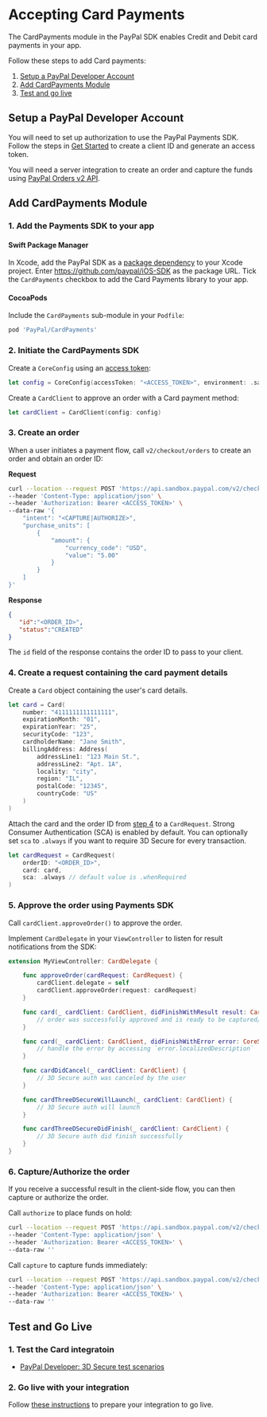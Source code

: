 # Accepting Card Payments

The CardPayments module in the PayPal SDK enables Credit and Debit card payments in your app.

Follow these steps to add Card payments:

1. [Setup a PayPal Developer Account](#setup-a-paypal-developer-account)
1. [Add CardPayments Module](#add-cardpayments-module)
1. [Test and go live](#test-and-go-live)

## Setup a PayPal Developer Account

You will need to set up authorization to use the PayPal Payments SDK. 
Follow the steps in [Get Started](https://developer.paypal.com/api/rest/#link-getstarted) to create a client ID and generate an access token. 

You will need a server integration to create an order and capture the funds using [PayPal Orders v2 API](https://developer.paypal.com/docs/api/orders/v2). 

## Add CardPayments Module

### 1. Add the Payments SDK  to your app

#### Swift Package Manager

In Xcode, add the PayPal SDK as a [package dependency](https://developer.apple.com/documentation/swift_packages/adding_package_dependencies_to_your_app) to your Xcode project. Enter https://github.com/paypal/iOS-SDK as the package URL. Tick the `CardPayments` checkbox to add the Card Payments library to your app.

#### CocoaPods

Include the `CardPayments` sub-module in your `Podfile`:

```ruby
pod 'PayPal/CardPayments'
```

### 2. Initiate the CardPayments SDK

Create a `CoreConfig` using an [access token](../../README.md#access-token):

```swift
let config = CoreConfig(accessToken: "<ACCESS_TOKEN>", environment: .sandbox)
```

Create a `CardClient` to approve an order with a Card payment method:

```swift
let cardClient = CardClient(config: config)
```

### 3. Create an order

When a user initiates a payment flow, call `v2/checkout/orders` to create an order and obtain an order ID:

**Request**
```bash
curl --location --request POST 'https://api.sandbox.paypal.com/v2/checkout/orders/' \
--header 'Content-Type: application/json' \
--header 'Authorization: Bearer <ACCESS_TOKEN>' \
--data-raw '{
    "intent": "<CAPTURE|AUTHORIZE>",
    "purchase_units": [
        {
            "amount": {
                "currency_code": "USD",
                "value": "5.00"
            }
        }
    ]
}'
```

**Response**
```json
{
   "id":"<ORDER_ID>",
   "status":"CREATED"
}
```

The `id` field of the response contains the order ID to pass to your client.

### 4. Create a request containing the card payment details

Create a `Card` object containing the user's card details.

```Swift
let card = Card(
    number: "4111111111111111",
    expirationMonth: "01",
    expirationYear: "25",
    securityCode: "123",
    cardholderName: "Jane Smith",
    billingAddress: Address(
        addressLine1: "123 Main St.",
        addressLine2: "Apt. 1A",
        locality: "city",
        region: "IL",
        postalCode: "12345",
        countryCode: "US"
    )
)
```

Attach the card and the order ID from [step 4](#4-create-an-order) to a `CardRequest`. Strong Consumer Authentication (SCA) is enabled by default. You can optionally set `sca` to `.always` if you want to require 3D Secure for every transaction.

```swift
let cardRequest = CardRequest(
    orderID: "<ORDER_ID>",
    card: card,
    sca: .always // default value is .whenRequired
)
```

### 5. Approve the order using Payments SDK

Call `cardClient.approveOrder()` to approve the order.

Implement `CardDelegate` in your `ViewController` to listen for result notifications from the SDK:

```swift
extension MyViewController: CardDelegate {

    func approveOrder(cardRequest: CardRequest) {
        cardClient.delegate = self
        cardClient.approveOrder(request: cardRequest)
    }

    func card(_ cardClient: CardClient, didFinishWithResult result: CardResult) {
        // order was successfully approved and is ready to be captured/authorized (see step 7)
    }

    func card(_ cardClient: CardClient, didFinishWithError error: CoreSDKError) {
        // handle the error by accessing `error.localizedDescription`
    }

    func cardDidCancel(_ cardClient: CardClient) {
        // 3D Secure auth was canceled by the user
    }

    func cardThreeDSecureWillLaunch(_ cardClient: CardClient) {
        // 3D Secure auth will launch
    }

    func cardThreeDSecureDidFinish(_ cardClient: CardClient) {
        // 3D Secure auth did finish successfully
    }
}
```

### 6. Capture/Authorize the order

If you receive a successful result in the client-side flow, you can then capture or authorize the order. 

Call `authorize` to place funds on hold:

```bash
curl --location --request POST 'https://api.sandbox.paypal.com/v2/checkout/orders/<ORDER_ID>/authorize' \
--header 'Content-Type: application/json' \
--header 'Authorization: Bearer <ACCESS_TOKEN>' \
--data-raw ''
```

Call `capture` to capture funds immediately:

```bash
curl --location --request POST 'https://api.sandbox.paypal.com/v2/checkout/orders/<ORDER_ID>/capture' \
--header 'Content-Type: application/json' \
--header 'Authorization: Bearer <ACCESS_TOKEN>' \
--data-raw ''
```

## Test and Go Live

### 1. Test the Card integratoin

- [PayPal Developer: 3D Secure test scenarios](https://developer.paypal.com/docs/checkout/advanced/customize/3d-secure/test/)

### 2. Go live with your integration

Follow [these instructions](https://developer.paypal.com/api/rest/production/) to prepare your integration to go live.
